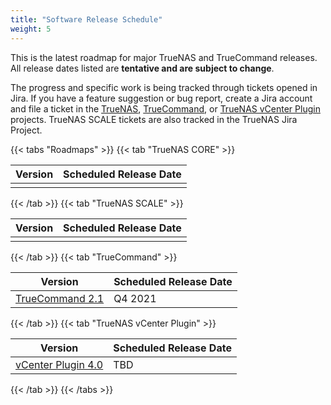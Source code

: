 ```yaml
---
title: "Software Release Schedule"
weight: 5
---
```


This is the latest roadmap for major TrueNAS and TrueCommand releases.
All release dates listed are **tentative and are subject to change**.

The progress and specific work is being tracked through tickets opened in Jira.
If you have a feature suggestion or bug report, create a Jira account and file a ticket in the [TrueNAS](https://jira.ixsystems.com/projects/NAS "TrueNAS Jira Project"), [TrueCommand](https://jira.ixsystems.com/projects/TC "TrueCommand Jira Project"), or [TrueNAS vCenter Plugin](https://jira.ixsystems.com/secure/RapidBoard.jspa?rapidView=26&projectKey=VCP "TrueNAS vCenter Plugin Project") projects.
TrueNAS SCALE tickets are also tracked in the TrueNAS Jira Project.

{{< tabs "Roadmaps" >}}
{{< tab "TrueNAS CORE" >}}

| Version                                                                   | Scheduled Release Date |
|---------------------------------------------------------------------------|------------------------|
|                                                                           |                        |

{{< /tab >}}
{{< tab "TrueNAS SCALE" >}}

| Version                                                                                | Scheduled Release Date |
|----------------------------------------------------------------------------------------|------------------------|
|                                                                                        |  |

{{< /tab >}}
{{< tab "TrueCommand" >}}

| Version                                                                  | Scheduled Release Date |
|--------------------------------------------------------------------------|------------------------|
| [TrueCommand 2.1](https://jira.ixsystems.com/projects/TC/versions/12202) | Q4 2021 |

{{< /tab >}}
{{< tab "TrueNAS vCenter Plugin" >}}

| Version                                                                      | Scheduled Release Date |
|------------------------------------------------------------------------------|------------------------|
| [vCenter Plugin 4.0](https://jira.ixsystems.com/projects/VCP/versions/12108) | TBD |

{{< /tab >}}
{{< /tabs >}}
